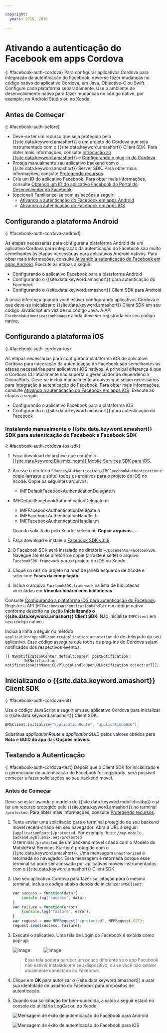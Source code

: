 ```yaml
---

copyright:
  years: 2015, 2016

---
```


# Ativando a autenticação do Facebook em apps Cordova
{: #facebook-auth-cordova}
Para configurar aplicativos Cordova para integração da autenticação do Facebook, deve-se fazer mudanças no código nativo do aplicativo Cordova, em Java, Objective-C ou Swift. Configure cada plataforma separadamente. Use o ambiente de desenvolvimento nativo para fazer mudanças no código nativo, por exemplo, no Android Studio ou no Xcode.

## Antes de Começar
{: #facebook-auth-before}
* Deve-se ter um recurso que seja protegido pelo {{site.data.keyword.amashort}} e um projeto do Cordova que seja instrumentado com o {{site.data.keyword.amashort}} Client SDK.  Para obter mais informações, consulte [Introdução ao {{site.data.keyword.amashort}}](https://console.{DomainName}/docs/services/mobileaccess/getting-started.html) e [Configurando o plug-in do Cordova](https://console.{DomainName}/docs/services/mobileaccess/getting-started-cordova.html).
* Proteja manualmente seu aplicativo backend com o {{site.data.keyword.amashort}} Server SDK. Para obter mais informações, consulte [Protegendo recursos](https://console.{DomainName}/docs/services/mobileaccess/protecting-resources.html).
* Crie um ID do aplicativo Facebook. Para obter mais informações, consulte [Obtendo um ID do aplicativo Facebook do Portal do Desenvolvedor do Facebook](https://console.{DomainName}/docs/services/mobileaccess/facebook-auth-overview.html#facebook-appID).
* (opcional) Familiarize-se com as seções a seguir:
   * [Ativando a autenticação do Facebook em apps Android](https://console.{DomainName}/docs/services/mobileaccess/facebook-auth-android.html)
   * [Ativando a autenticação do Facebook em apps iOS](https://console.{DomainName}/docs/services/mobileaccess/facebook-auth-ios.html)


## Configurando a plataforma Android
{: #facebook-auth-cordova-android}

As etapas necessárias para configurar a plataforma Android de um aplicativo Cordova para integração da autenticação do Facebook são muito semelhantes às etapas necessárias para aplicativos Android nativos. Para obter mais informações, consulte [Ativando a autenticação do Facebook em apps Android](https://console.{DomainName}/docs/services/mobileaccess/facebook-auth-android.html). Execute as etapas a seguir:

* Configurando o aplicativo Facebook para a plataforma Android
* Configurando o {{site.data.keyword.amashort}} para autenticação do Facebook
* Configurando o {{site.data.keyword.amashort}} Client SDK para Android

A única diferença quando você estiver configurando aplicativos Cordova é que deve-se inicializar o {{site.data.keyword.amashort}} Client SDK em seu código JavaScript em vez de no código Java. A API `FacebookAuthenticationManager` ainda deve ser registrada em seu código nativo.

## Configurando a plataforma iOS
{: #facebook-auth-cordova-ios}

As etapas necessárias para configurar a plataforma iOS do aplicativo Cordova para integração da autenticação do Facebook são semelhantes às etapas necessárias para aplicativos iOS nativos. A principal diferença é que o Cordova CLI atualmente não suporta o gerenciador de dependência CocoaPods. Deve-se incluir manualmente arquivos que sejam necessários para integração à autenticação do Facebook. Para obter mais informações, consulte [Ativando a autenticação do Facebook em apps iOS](https://console.{DomainName}/docs/services/mobileaccess/facebook-auth-ios.html). Execute as etapas a seguir:

* Configurando o aplicativo Facebook para a plataforma iOS
* Configurando o {{site.data.keyword.amashort}} para autenticação do Facebook

### Instalando manualmente o {{site.data.keyword.amashort}} SDK para autenticação do Facebook e Facebook SDK
{: #facebook-auth-cordova-ios-sdk}
1. Faça download do archive que contém o [{{site.data.keyword.Bluemix_notm}} Mobile Services SDK para iOS](https://hub.jazz.net/git/bluemixmobilesdk/imf-ios-sdk/archive?revstr=master).

1. Acesse o diretório `Sources/Authenticators/IMFFacebookAuthentication` e copie (arraste e solte) todos os arquivos para o projeto do iOS no Xcode. Copie os seguintes arquivos:
	* IMFDefaultFacebookAuthenticationDelegate.h
  * IMFDefaultFacebookAuthenticationDelegate.m
	* IMFFacebookAuthenticationDelegate.h
	* IMFFacebookAuthenticationHandler.h
	* IMFFacebookAuthenticationHandler.m

	Quando solicitado pelo Xcode, selecione **Copiar arquivos...**.

1. Faça download e instale o [Facebook SDK v3.19](https://developers.facebook.com/resources/facebook-ios-sdk-3.19.pkg).

1. O Facebook SDK será instalado no diretório `~/Documents/FacebookSDK`. Navegue até esse diretório e copie (arraste e solte) o arquivo `FacebookSDK.framework` para o projeto do iOS no Xcode.

1. 	Clique na raiz do projeto na área de janela esquerda de Xcode e selecione **Fases da compilação**.

1. Inclua o arquivo `FacebookSDK.framework` na lista de
bibliotecas vinculadas em **Vincular binário com bibliotecas**.

 Consulte
[Configurando
a plataforma iOS para autenticação do Facebook](https://console.{DomainName}/docs/services/mobileaccess/facebook-auth-ios.html). Registre a API
`IMFFacebookAuthenticationHandler` em código nativo conforme descrito na
seção **Inicializando o {{site.data.keyword.amashort}} Client
SDK**. Não inicialize `IMFClient` em seu código nativo.

Inclua a linha a seguir no método `application:openURL:sourceApplication:annotation` de de delegado do seu aplicativo. Esse
código assegura que todos os plug-ins do Cordova sejam notificados dos respectivos eventos.

```
[[ NSNotificationCenter defaultCenter] postNotification:
		[NSNotification notificationWithName:CDVPluginHandleOpenURLNotification object:url]];      
```

## Inicializando o {{site.data.keyword.amashort}} Client SDK
{: #facebook-auth-cordova-init}

Use o código JavaScript a seguir em seu aplicativo Cordova para inicializar o {{site.data.keyword.amashort}} Client SDK.

```JavaScript
BMSClient.initialize("applicationRoute", "applicationGUID");
```

Substitua *applicationRoute* e *applicationGUID* pelos
valores obtidos para **Rota** e **GUID do app** das
**Opções móveis**.

## Testando a Autenticação
{: #facebook-auth-cordova-test}
Depois que o Client SDK for inicializado e o gerenciador de autenticação do Facebook for
registrado, será possível começar a fazer solicitações ao seu backend móvel.

### Antes de Começar
Deve-se estar usando o modelo do {{site.data.keyword.mobilefirstbp}} e já ter um recurso protegido pelo {{site.data.keyword.amashort}} no terminal `/protected`. Para obter mais informações, consulte [Protegendo recursos](https://console.{DomainName}/docs/services/mobileaccess/protecting-resources.html).

1. Tente enviar uma solicitação para o terminal protegido de seu backend móvel recém-criado em seu navegador. Abra a URL a seguir: `{applicationRoute}/protected`. Por exemplo: `http://my-mobile-backend.mybluemix.net/protected`
<br/>O terminal `/protected` de um backend móvel criado com o Modelo do MobileFirst Services Starter é protegido com o {{site.data.keyword.amashort}}. Uma mensagem `Unauthorized` é retornada no navegador. Essa mensagem é retornada porque esse terminal só pode ser acessado por aplicativos móveis instrumentados com o {{site.data.keyword.amashort}} Client SDK.

1. Use seu aplicativo Cordova para fazer solicitação para o mesmo terminal. Inclua o código abaixo depois de inicializar `BMSClient`:

	```JavaScript
	var success = function(data){
    	console.log("success", data);
    }
	var failure = function(error)
    	{console.log("failure", error);
    }
	var request = new MFPRequest("/protected", MFPRequest.GET);
	request.send(success, failure);
	```

1. Execute o aplicativo. Uma tela de Login do Facebook é exibida como pop-up:

	![image](images/android-facebook-login.png) &nbsp;&nbsp;&nbsp;&nbsp;&nbsp;&nbsp;&nbsp;&nbsp;&nbsp;	![image](images/ios-facebook-login.png)

	> Essa tela poderá parecer um pouco diferente se o app Facebook não estiver instalado em seu dispositivo, ou se você não estiver atualmente conectado ao Facebook.

1. Clique em **OK** para autorizar o {{site.data.keyword.amashort}} a usar sua identidade de usuário do Facebook para propósitos de autenticação.

1. 	Quando sua solicitação for bem-sucedida, a saída a seguir estará no console do
utilitário LogCat ou do Xcode:

	![Mensagem de êxito de autenticação do Facebook para Android](images/android-facebook-login-success.png)

	![Mensagem de êxito de autenticação do Facebook para iOS](images/ios-facebook-login-success.png)
